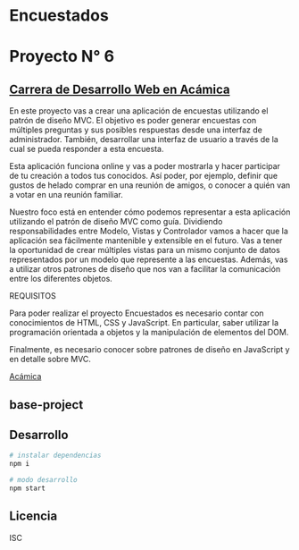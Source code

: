 # Encuestados

# Proyecto N° 6

## [Carrera de Desarrollo Web en Acámica](https://www.acamica.com/desarrollo-web-full-stack 'titulo')

En este proyecto vas a crear una aplicación de encuestas utilizando el patrón de diseño MVC. El objetivo es poder generar encuestas con múltiples preguntas y sus posibles respuestas desde una interfaz de administrador. También, desarrollar una interfaz de usuario a través de la cual se pueda responder a esta encuesta.

Esta aplicación funciona online y vas a poder mostrarla y hacer participar de tu creación a todos tus conocidos. Así poder, por ejemplo, definir que gustos de helado comprar en una reunión de amigos, o conocer a quién van a votar en una reunión familiar.

Nuestro foco está en entender cómo podemos representar a esta aplicación utilizando el patrón de diseño MVC como guía. Dividiendo responsabilidades entre Modelo, Vistas y Controlador vamos a hacer que la aplicación sea fácilmente mantenible y extensible en el futuro. Vas a tener la oportunidad de crear múltiples vistas para un mismo conjunto de datos representados por un modelo que represente a las encuestas. Además, vas a utilizar otros patrones de diseño que nos van a facilitar la comunicación entre los diferentes objetos.

REQUISITOS

Para poder realizar el proyecto Encuestados es necesario contar con conocimientos de HTML, CSS y JavaScript. En particular, saber utilizar la programación orientada a objetos y la manipulación de elementos del DOM.

Finalmente, es necesario conocer sobre patrones de diseño en JavaScript y en detalle sobre MVC.

[Acámica](https://www.acamica.com/desarrollo-web-full-stack 'titulo')

## base-project

## Desarrollo

```bash
# instalar dependencias
npm i

# modo desarrollo
npm start
```

## Licencia

ISC
